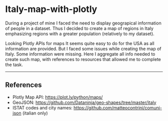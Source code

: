 # Italy-map-with-plotly
During a project of mine I faced the need to display geograpical information of people in a dataset. Thus I decided to create a map of regions in Italy emphasizing regions with a greater population (relatively to my dataset).

Looking Plotly APIs for maps It seems quite easy to do for the USA as all information are provided. But I faced some issues while creating the map of Italy. Some information were missing.
Here I aggregate all info needed to create such map, with references to resources that allowed me to complete the task.

---
## References
- Plotly Map API: https://plot.ly/python/maps/
- GeoJSON: https://github.com/Dataninja/geo-shapes/tree/master/italy
- ISTAT codes and city names: https://github.com/matteocontrini/comuni-json (italian only)
